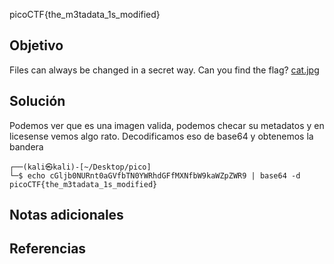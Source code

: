 picoCTF{the_m3tadata_1s_modified}

## Objetivo
Files can always be changed in a secret way. Can you find the flag? [cat.jpg](https://mercury.picoctf.net/static/b4d62f6e431dc8e563309ea8c33a06b3/cat.jpg)
## Solución
Podemos ver que es una imagen valida, podemos checar su metadatos y en licesense vemos algo rato. Decodificamos eso de base64 y obtenemos la bandera

```
┌──(kali㉿kali)-[~/Desktop/pico]
└─$ echo cGljb0NURnt0aGVfbTN0YWRhdGFfMXNfbW9kaWZpZWR9 | base64 -d
picoCTF{the_m3tadata_1s_modified}                                                                                                                                                                                                                                            

```
## Notas adicionales

## Referencias
